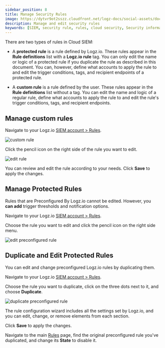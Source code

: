 ```yaml
---
sidebar_position: 8
title: Manage Security Rules
image: https://dytvr9ot2sszz.cloudfront.net/logz-docs/social-assets/docs-social.jpg
description: Manage and edit security rules
keywords: [SIEM, security rule, rules, cloud security, Security information and event management, Security information]
---
```



There are two types of rules in Cloud SIEM:

* A **protected rule** is a rule defined by Logz.io. These rules appear in the **Rule definitions** list with a **Logz.io rule** tag. You can only edit the name or logic of a protected rule if you duplicate the rule as described in this document. You can, however, define what accounts to apply the rule to and edit the trigger conditions, tags, and recipient endpoints of a protected rule.

* A **custom rule** is a rule defined by the user. These rules appear in the **Rule definitions** list without a tag. You can edit the name and logic of a regular rule, define what accounts to apply the rule to and edit the rule's trigger conditions, tags, and recipient endpoints.

## Manage custom rules

Navigate to your Logz.io [SIEM account > Rules](https://app.logz.io/#/dashboard/security/rules/rule-definitions). 

![custom rule](https://dytvr9ot2sszz.cloudfront.net/logz-docs/siem-quick-start/siem-created-team-member-dec.png)

Click the pencil icon on the right side of the rule you want to edit. 

![edit rule](https://dytvr9ot2sszz.cloudfront.net/logz-docs/siem-quick-start/siem-edit-rule-dec.png)

You can review and edit the rule according to your needs. Click **Save** to apply the changes.

## Manage Protected Rules

Rules that are Preconfigured By Logz.io cannot be edited. However, you **can add** trigger thresholds and notification options.

Navigate to your Logz.io [SIEM account > Rules](https://app.logz.io/#/dashboard/security/rules/rule-definitions).

Choose the rule you want to edit and click the pencil icon on the right side menu.

![edit preconfigured rule](https://dytvr9ot2sszz.cloudfront.net/logz-docs/siem-quick-start/edit-preconfigured-rule-jan.png)

## Duplicate and Edit Protected Rules

You can edit and change preconfigured Logz.io rules by duplicating them. 

Navigate to your Logz.io [SIEM account > Rules](https://app.logz.io/#/dashboard/security/rules/rule-definitions).

Choose the rule you want to duplicate, click on the three dots next to it, and choose **Duplicate**. 

![duplicate preconfigured rule](https://dytvr9ot2sszz.cloudfront.net/logz-docs/siem-quick-start/duplicate-rule-jan.png)

The rule configuration wizard includes all the settings set by Logz.io, and you can edit, change, or remove elements from each section.

Click **Save** to apply the changes.

Navigate to the main [Rules](https://app.logz.io/#/dashboard/security/rules/rule-definitions) page, find the original preconfigured rule you've duplicated, and change its **State** to disable it.